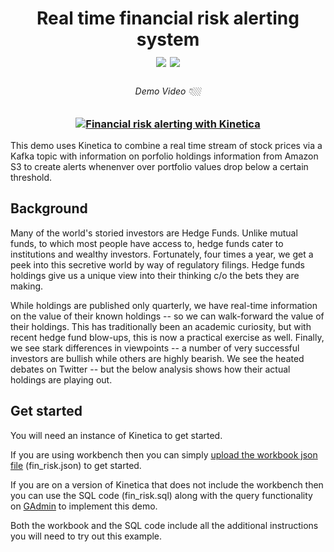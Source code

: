 <h1 align = "center">
Real time financial risk alerting system
<br>
<img src="https://img.shields.io/badge/tested -%3E=v7.1.1-green"></img>  <img src="https://img.shields.io/badge/time-25 mins-blue"></img>
</h1>
<h3 align="left">

</h3>
<h6 align="center">Demo Video 👇🏼</h6>
<h3 align="center">

[![Financial risk alerting with Kinetica](https://img.youtube.com/vi/YQ7lpxwjlPY/0.jpg)](https://www.youtube.com/watch?v=YQ7lpxwjlPY)

</h3>

This demo uses Kinetica to combine a real time stream of stock prices via a Kafka topic with information on porfolio holdings information from Amazon S3 to create alerts whenenver over portfolio values drop below a certain threshold.


## Background
Many of the world's storied investors are Hedge Funds. Unlike mutual funds, to which most people have access to, hedge funds cater to institutions and wealthy investors. Fortunately, four times a year, we get a peek into this secretive world by way of regulatory filings. Hedge funds holdings give us a unique view into their thinking c/o the bets they are making.

While holdings are published only quarterly, we have real-time information on the value of their known holdings -- so we can walk-forward the value of their holdings. This has traditionally been an academic curiosity, but with recent hedge fund blow-ups, this is now a practical exercise as well.
Finally, we see stark differences in viewpoints -- a number of very successful investors are bullish while others are highly bearish. We see the heated debates on Twitter -- but the below analysis shows how their actual holdings are playing out.

## Get started
You will need an instance of Kinetica to get started. 

If you are using workbench then you can simply [upload the workbook json file](https://github.com/kineticadb/examples#how-to-load-a-workbook-without-having-to-download-the-entire-repo) (fin_risk.json) to get started.

If you are on a version of Kinetica that does not include the workbench then you can use the SQL code (fin_risk.sql) along with the query functionality on [GAdmin](https://docs.kinetica.com/7.1/admin/gadmin/) to implement this demo.

Both the workbook and the SQL code include all the additional instructions you will need to try out this example.
